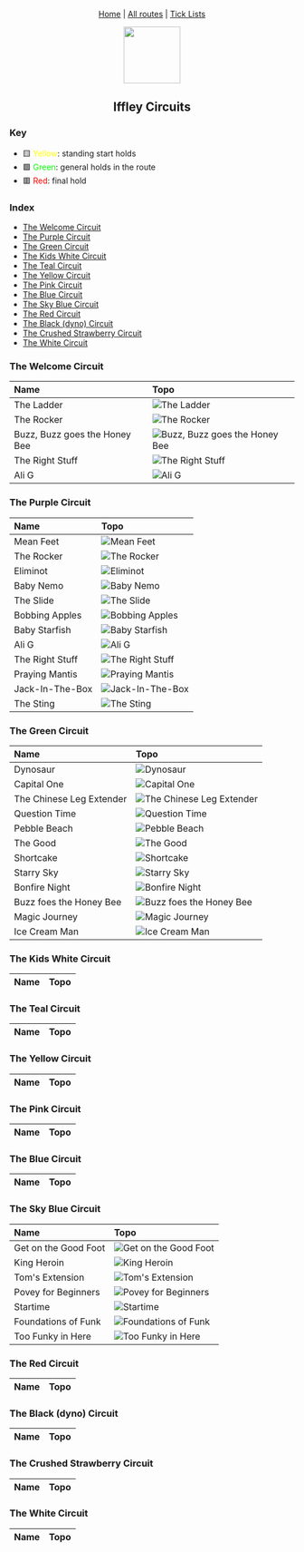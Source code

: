 <div align="center">
    
[Home](../README.md) | [All routes](topos.md) | [Tick Lists](ticklists.md)

<img src="../.assets/img/icon.svg" width="100">

## Iffley Circuits


</div>

### Key

- 🟨 <span style="color:yellow">Yellow</span>: standing start holds
- 🟩 <span style="color:lime">Green</span>: general holds in the route
- 🟥 <span style="color:red">Red</span>: final hold




### Index

- [The Welcome Circuit](#the-welcome-circuit)
- [The Purple Circuit](#the-purple-circuit)
- [The Green Circuit](#the-green-circuit)
- [The Kids White Circuit](#the-kids-white-circuit)
- [The Teal Circuit](#the-teal-circuit)
- [The Yellow Circuit](#the-yellow-circuit)
- [The Pink Circuit](#the-pink-circuit)
- [The Blue Circuit](#the-blue-circuit)
- [The Sky Blue Circuit](#the-sky-blue-circuit)
- [The Red Circuit](#the-red-circuit)
- [The Black (dyno) Circuit](#the-black-(dyno)-circuit)
- [The Crushed Strawberry Circuit](#the-crushed-strawberry-circuit)
- [The White Circuit](#the-white-circuit)
### The Welcome Circuit

| Name                          | Topo                                                                                         |
|:------------------------------|:---------------------------------------------------------------------------------------------|
| The Ladder                    | ![The Ladder](../.assets/img/routes/theladder.png?raw=true)                                  |
| The Rocker                    | ![The Rocker](../.assets/img/routes/therocker.png?raw=true)                                  |
| Buzz, Buzz goes the Honey Bee | ![Buzz, Buzz goes the Honey Bee](../.assets/img/routes/buzzbuzzgoesthehoneybee.png?raw=true) |
| The Right Stuff               | ![The Right Stuff](../.assets/img/routes/therightstuff.png?raw=true)                         |
| Ali G                         | ![Ali G](../.assets/img/routes/alig.png?raw=true)                                            |
### The Purple Circuit

| Name            | Topo                                                                 |
|:----------------|:---------------------------------------------------------------------|
| Mean Feet       | ![Mean Feet](../.assets/img/routes/meanfeet.png?raw=true)            |
| The Rocker      | ![The Rocker](../.assets/img/routes/therocker.png?raw=true)          |
| Eliminot        | ![Eliminot](../.assets/img/routes/eliminot.png?raw=true)             |
| Baby Nemo       | ![Baby Nemo](../.assets/img/routes/babynemo.png?raw=true)            |
| The Slide       | ![The Slide](../.assets/img/routes/theslide.png?raw=true)            |
| Bobbing Apples  | ![Bobbing Apples](../.assets/img/routes/bobbingapples.png?raw=true)  |
| Baby Starfish   | ![Baby Starfish](../.assets/img/routes/babystarfish.png?raw=true)    |
| Ali G           | ![Ali G](../.assets/img/routes/alig.png?raw=true)                    |
| The Right Stuff | ![The Right Stuff](../.assets/img/routes/therightstuff.png?raw=true) |
| Praying Mantis  | ![Praying Mantis](../.assets/img/routes/prayingmantis.png?raw=true)  |
| Jack-In-The-Box | ![Jack-In-The-Box](../.assets/img/routes/jackinthebox.png?raw=true)  |
| The Sting       | ![The Sting](../.assets/img/routes/thesting.png?raw=true)            |
### The Green Circuit

| Name                     | Topo                                                                                  |
|:-------------------------|:--------------------------------------------------------------------------------------|
| Dynosaur                 | ![Dynosaur](../.assets/img/routes/dynosaur.png?raw=true)                              |
| Capital One              | ![Capital One](../.assets/img/routes/capitalone.png?raw=true)                         |
| The Chinese Leg Extender | ![The Chinese Leg Extender](../.assets/img/routes/thechineselegextender.png?raw=true) |
| Question Time            | ![Question Time](../.assets/img/routes/questiontime.png?raw=true)                     |
| Pebble Beach             | ![Pebble Beach](../.assets/img/routes/pebblebeach.png?raw=true)                       |
| The Good                 | ![The Good](../.assets/img/routes/thegood.png?raw=true)                               |
| Shortcake                | ![Shortcake](../.assets/img/routes/shortcake.png?raw=true)                            |
| Starry Sky               | ![Starry Sky](../.assets/img/routes/starrysky.png?raw=true)                           |
| Bonfire Night            | ![Bonfire Night](../.assets/img/routes/bonfirenight.png?raw=true)                     |
| Buzz foes the Honey Bee  | ![Buzz foes the Honey Bee](../.assets/img/routes/buzzfoesthehoneybee.png?raw=true)    |
| Magic Journey            | ![Magic Journey](../.assets/img/routes/magicjourney.png?raw=true)                     |
| Ice Cream Man            | ![Ice Cream Man](../.assets/img/routes/icecreamman.png?raw=true)                      |
### The Kids White Circuit

| Name   | Topo   |
|--------|--------|
### The Teal Circuit

| Name   | Topo   |
|--------|--------|
### The Yellow Circuit

| Name   | Topo   |
|--------|--------|
### The Pink Circuit

| Name   | Topo   |
|--------|--------|
### The Blue Circuit

| Name   | Topo   |
|--------|--------|
### The Sky Blue Circuit

| Name                 | Topo                                                                         |
|:---------------------|:-----------------------------------------------------------------------------|
| Get on the Good Foot | ![Get on the Good Foot](../.assets/img/routes/getonthegoodfoot.png?raw=true) |
| King Heroin          | ![King Heroin](../.assets/img/routes/kingheroin.png?raw=true)                |
| Tom's Extension      | ![Tom's Extension](../.assets/img/routes/tomsextension.png?raw=true)         |
| Povey for Beginners  | ![Povey for Beginners](../.assets/img/routes/poveyforbeginners.png?raw=true) |
| Startime             | ![Startime](../.assets/img/routes/startime.png?raw=true)                     |
| Foundations of Funk  | ![Foundations of Funk](../.assets/img/routes/foundationsoffunk.png?raw=true) |
| Too Funky in Here    | ![Too Funky in Here](../.assets/img/routes/toofunkyinhere.png?raw=true)      |
### The Red Circuit

| Name   | Topo   |
|--------|--------|
### The Black (dyno) Circuit

| Name   | Topo   |
|--------|--------|
### The Crushed Strawberry Circuit

| Name   | Topo   |
|--------|--------|
### The White Circuit

| Name   | Topo   |
|--------|--------|
